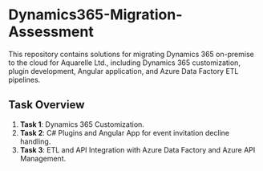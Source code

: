 # Dynamics365-Migration-Assessment

This repository contains solutions for migrating Dynamics 365 on-premise to the cloud for Aquarelle Ltd., including Dynamics 365 customization, plugin development, Angular application, and Azure Data Factory ETL pipelines.

## Task Overview
1. **Task 1**: Dynamics 365 Customization.
2. **Task 2**: C# Plugins and Angular App for event invitation decline handling.
3. **Task 3**: ETL and API Integration with Azure Data Factory and Azure API Management.
